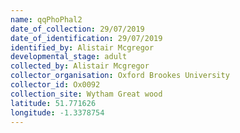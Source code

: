 ```yaml
---
name: qqPhoPhal2
date_of_collection: 29/07/2019
date_of_identification: 29/07/2019
identified_by: Alistair Mcgregor
developmental_stage: adult
collected_by: Alistair Mcgregor
collector_organisation: Oxford Brookes University
collector_id: Ox0092
collection_site: Wytham Great wood
latitude: 51.771626
longitude: -1.3378754
---
```

